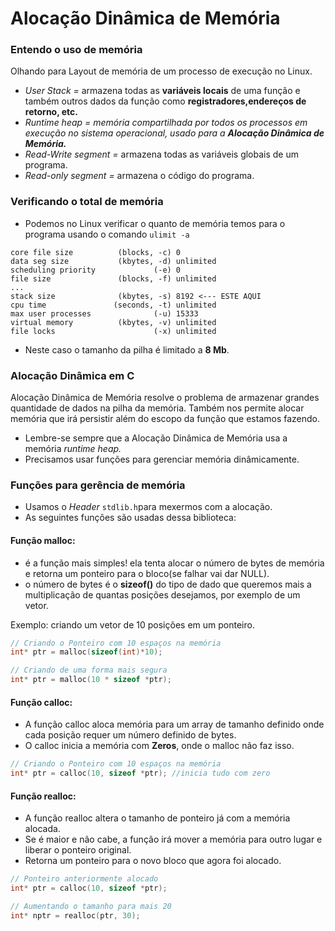 # Alocação Dinâmica de Memória

### Entendo o uso de memória

Olhando para Layout de memória de um processo de execução no Linux.

* _User Stack =_ armazena todas as **variáveis locais** de uma função e também outros dados da função como **registradores,endereços de retorno, etc.**
* _Runtime heap = memória compartilhada por todos os processos em execução no sistema operacional, usado para a **Alocação Dinâmica de Memória.**_
* _Read-Write segment =_ armazena todas as variáveis globais de um programa.
* _Read-only segment =_ armazena o código do programa.

### Verificando o total de memória

* Podemos no Linux verificar o quanto de memória temos para o programa usando o comando `ulimit -a`

```text
core file size          (blocks, -c) 0
data seg size           (kbytes, -d) unlimited
scheduling priority             (-e) 0
file size               (blocks, -f) unlimited
...
stack size              (kbytes, -s) 8192 <--- ESTE AQUI
cpu time               (seconds, -t) unlimited
max user processes              (-u) 15333
virtual memory          (kbytes, -v) unlimited
file locks                      (-x) unlimited
```

* Neste caso o tamanho da pilha é limitado a **8 Mb**.

### Alocação Dinâmica em C

Alocação Dinâmica de Memória resolve o problema de armazenar grandes quantidade de dados na pilha da memória. Também nos permite alocar memória que irá persistir além do escopo da função que estamos fazendo.

* Lembre-se sempre que a Alocação Dinâmica de Memória usa a memória _runtime heap._
* Precisamos usar funções para gerenciar memória dinâmicamente.

### Funções para gerência de memória

* Usamos o _Header_ `stdlib.h`para mexermos com a alocação.
* As seguintes funções são usadas dessa biblioteca:

#### Função malloc:

* é a função mais simples! ela tenta alocar o número de bytes de memória e retorna um ponteiro para o bloco\(se falhar vai dar NULL\).
* o número de bytes é o **sizeof\(\)** do tipo de dado que queremos mais a multiplicação de quantas posições desejamos, por exemplo de um vetor.

Exemplo: criando um vetor de 10 posições em um ponteiro.

```c
// Criando o Ponteiro com 10 espaços na memória
int* ptr = malloc(sizeof(int)*10);

// Criando de uma forma mais segura
int* ptr = malloc(10 * sizeof *ptr);
```

#### Função calloc:

* A função calloc aloca memória para um array de tamanho definido onde cada posição requer um número definido de bytes.
* O calloc inicia a memória com **Zeros**, onde o malloc não faz isso.

```c
// Criando o Ponteiro com 10 espaços na memória
int* ptr = calloc(10, sizeof *ptr); //inicia tudo com zero
```

#### Função realloc:

* A função realloc altera o tamanho de ponteiro já com a memória alocada.
* Se é maior e não cabe, a função irá mover a memória para outro lugar e liberar o ponteiro original.
* Retorna um ponteiro para o novo bloco que agora foi alocado.

```c
// Ponteiro anteriormente alocado
int* ptr = calloc(10, sizeof *ptr);

// Aumentando o tamanho para mais 20
int* nptr = realloc(ptr, 30);
```

